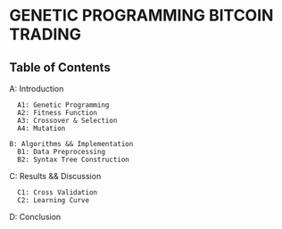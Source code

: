 # GENETIC PROGRAMMING BITCOIN TRADING

## Table of Contents

A: Introduction  
```
  A1: Genetic Programming  
  A2: Fitness Function  
  A3: Crossover & Selection  
  A4: Mutation  
```

```
B: Algorithms && Implementation  
  B1: Data Preprocessing  
  B2: Syntax Tree Construction  
```

C: Results && Discussion  
```
  C1: Cross Validation  
  C2: Learning Curve  
````
D: Conclusion  
